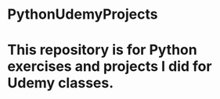 # PythonUdemyProjects
# This repository is for Python exercises and projects I did for Udemy classes.